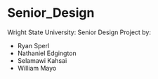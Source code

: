 # Senior_Design
Wright State University: Senior Design Project
by:
 - Ryan Sperl
 - Nathaniel Edgington
 - Selamawi Kahsai
 - William Mayo
